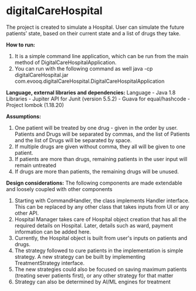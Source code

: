 # digitalCareHospital

The project is created to simulate a Hospital. User can simulate the future patients’ state, based on their current state and 
a list of drugs they take.

**How to run:**
1) It is a simple command line application, which can be run from the main method of DigitalCareHospitalApplication.
2) You can run with the following command as well
  java -cp digitalCareHospital.jar com.evooq.digitalCareHospital.DigitalCareHospitalApplication



**Language, external libraries and dependencies:**
Language - Java 1.8
Libraries - Jupiter API for Junit (version 5.5.2)
          - Guava for equal/hashcode
          - Project lombok (1.18.20)

**Assumptions:**

1) One patient will be treated by one drug - given in the order by user. Patients and Drugs will be separated by commas, 
and the list of Patients and the list of Drugs will be separated by space.
2) If multiple drugs are given without comma, they all will be given to one patient.
2) If patients are more than drugs, remaining patients in the user input will remain untreated
3) If drugs are more than patients, the remaining drugs will be unused.



**Design considerations:**
The following components are made extendable and loosely coupled with other components
1) Starting with CommandHandler, the class implements Handler interface. This can be replaced by any other class that takes inputs 
   from UI or any other API. 
2) Hospital Manager takes care of Hospital object creation that has all the required details on Hospital. 
   Later, details such as ward, payment information can be added here.
3) Currently, the Hospital object is built from user's inputs on patients and drugs.
4) The strategy followed to cure patients in the implementation is simple strategy. A new strategy 
   can be built by implementing TreatmentStrategy interface. 
5) The new strategies could also be focused on saving maximum patients (treating sever patients first), or any other strategy for that matter
6) Strategy can also be determined by AI/ML engines for treatment


